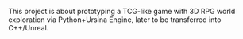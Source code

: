 This project is about prototyping a TCG-like game with 3D RPG world exploration via Python+Ursina Engine, later to be transferred into C++/Unreal.
